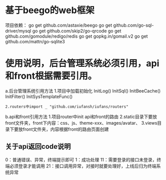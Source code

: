 # 基于beego的web框架

项目依赖：
go get github.com/astaxie/beego
go get github.com/go-sql-driver/mysql
go get github.com/skip2/go-qrcode
go get github.com/gomodule/redigo/redis
go get gopkg.in/gomail.v2
go get github.com/mattn/go-sqlite3
 

# 使用说明，后台管理系统必须引用，api和front根据需要引用。
a.后台管理系统引用方法
    1.项目中加载初始化
        InitLog()
        InitSql()
        InitBeeCache()
        InitFilter()
        InitSysTemplateFunc()

    2.routers中import _ "github.com/iufansh/iufans/routers"

b.api和front引用方法
    1.项目router中init api和front的路由
    2.static目录下要放front文件夹，front下内容：css、js、theme-xxx、images/avatar、
    3.views目录下要放front文件夹，内容根据front的路由页面创建


## 关于api返回code说明
0：普通错误、异常，终端提示即可
1：成功处理
11：需要登录的接口未登录，终端必须登录才能调用
21：接口调用异常，对接时就要处理好，上线后归为终端系统异常
